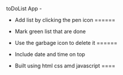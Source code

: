 toDoList App -

- Add list by clicking the pen icon ======
  
- Mark green list that are done 
  
- Use the garbage icon to delete it ======

- Include date and time on top 
 
- Built using html css amd javascript ====
